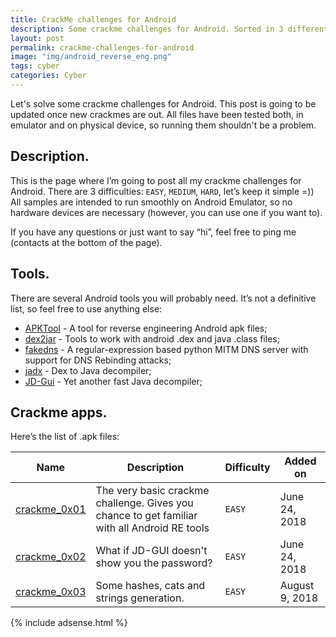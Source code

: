 ```yaml
---
title: CrackMe challenges for Android
description: Some crackme challenges for Android. Sorted in 3 different difficulty levels and easy to run on any Android emulator. Download and try your RE skills!
layout: post
permalink: crackme-challenges-for-android
image: "img/android_reverse_eng.png"
tags: cyber
categories: Cyber
---
```

Let's solve some crackme challenges for Android. This post is going to be updated once new crackmes are out. All files have been tested both, in emulator and on physical device, so running them shouldn't be a problem.

## Description.

This is the page where I’m going to post all my crackme challenges for Android. There are 3 difficulties: `EASY`, `MEDIUM`, `HARD`, let’s keep it simple =)) All samples are intended to run smoothly on Android Emulator, so no hardware devices are necessary (however, you can use one if you want to).

If you have any questions or just want to say “hi”, feel free to ping me (contacts at the bottom of the page).

## Tools.

There are several Android tools you will probably need. It’s not a definitive list, so feel free to use anything else:

- [APKTool](https://ibotpeaches.github.io/Apktool/ "APKTool repository") - A tool for reverse engineering Android apk files;
- [dex2jar](https://github.com/pxb1988/dex2jar "dex2jar repository") - Tools to work with android .dex and java .class files;
- [fakedns](https://github.com/Crypt0s/FakeDns "fakedns repository") - A regular-expression based python MITM DNS server with support for DNS Rebinding attacks;
- [jadx](https://github.com/skylot/jadx "jadx repository") - Dex to Java decompiler;
- [JD-Gui](http://jd.benow.ca/ "JD-Gui website") - Yet another fast Java decompiler;

## Crackme apps.

Here’s the list of .apk files:

|Name|Description|Difficulty|Added on|
|---|---|---|---|
|[crackme_0x01](https://github.com/num1r0/android_crackmes/tree/master/crackme_0x01)|The very basic crackme challenge. Gives you chance to get familiar with all Android RE tools|`EASY`|June 24, 2018|
|[crackme_0x02](https://github.com/num1r0/android_crackmes/tree/master/crackme_0x02)|What if JD-GUI doesn't show you the password?|`EASY`|June 24, 2018|
|[crackme_0x03](https://github.com/num1r0/android_crackmes/tree/master/crackme_0x03)|Some hashes, cats and strings generation.|`EASY`|August 9, 2018|

{% include adsense.html %}